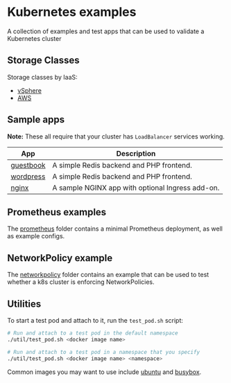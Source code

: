 # Kubernetes examples

A collection of examples and test apps that can be used to validate a Kubernetes cluster

## Storage Classes

Storage classes by IaaS:

+ [vSphere](./storageclass/vsphere.yml)
+ [AWS](./storageclass/aws.yml)

## Sample apps

**Note:** These all require that your cluster has `LoadBalancer` services working.

| App | Description |
|---|---|
| [guestbook](./guestbook/) | A simple Redis backend and PHP frontend. |
| [wordpress](./wordpress/) | A simple Redis backend and PHP frontend. |
| [nginx](./nginx/) | A sample NGINX app with optional Ingress add-on. |

## Prometheus examples

The [prometheus](./prometheus/) folder contains a minimal Prometheus deployment, as well as example configs.

## NetworkPolicy example

The [networkpolicy](./networkpolicy/) folder contains an example that can be used to test whether a k8s cluster is
enforcing NetworkPolicies.

## Utilities

To start a test pod and attach to it, run the `test_pod.sh` script:

```bash
# Run and attach to a test pod in the default namespace
./util/test_pod.sh <docker image name>

# Run and attach to a test pod in a namespace that you specify
./util/test_pod.sh <docker image name> <namespace>
```

Common images you may want to use include [ubuntu](https://hub.docker.com/_/ubuntu) and [busybox](https://hub.docker.com/_/busybox).
